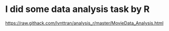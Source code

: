 # I did some data analysis task by R

https://raw.githack.com/lvnttran/analysis_r/master/MovieData_Analysis.html
